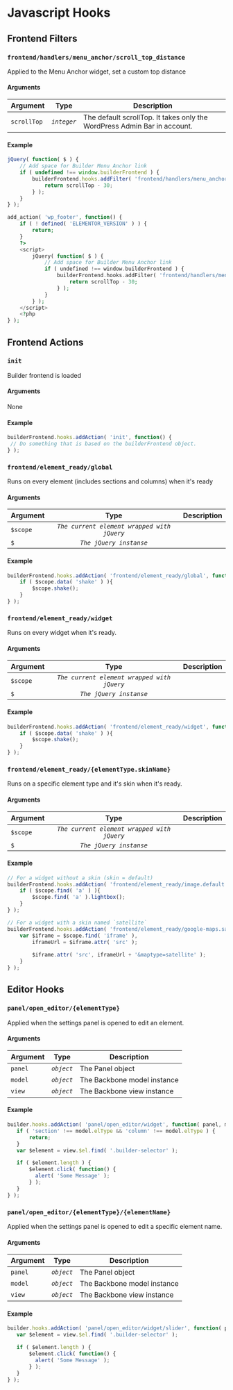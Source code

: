 # Javascript Hooks

## Frontend Filters

### `frontend/handlers/menu_anchor/scroll_top_distance`
Applied to the Menu Anchor widget, set a custom top distance 

#### Arguments

Argument     | Type        | Description
------------ | :---------: | ---------------------------------------------
`scrollTop`  | *`integer`* | The default scrollTop. It takes only the WordPress Admin Bar in account.
 
#### Example

```javascript
jQuery( function( $ ) {
	// Add space for Builder Menu Anchor link
	if ( undefined !== window.builderFrontend ) {
		builderFrontend.hooks.addFilter( 'frontend/handlers/menu_anchor/scroll_top_distance', function( scrollTop ) {
			return scrollTop - 30;
		} );
	}
} );
```

```php
add_action( 'wp_footer', function() {
	if ( ! defined( 'ELEMENTOR_VERSION' ) ) {
		return;
	}
	?>
	<script>
		jQuery( function( $ ) {
			// Add space for Builder Menu Anchor link
			if ( undefined !== window.builderFrontend ) {
				builderFrontend.hooks.addFilter( 'frontend/handlers/menu_anchor/scroll_top_distance', function( scrollTop ) {
					return scrollTop - 30;
				} );
			}
		} );
	</script>
	<?php
} );
```

## Frontend Actions

### `init`
Builder frontend is loaded

#### Arguments
None
 
#### Example

 ```javascript
builderFrontend.hooks.addAction( 'init', function() {
  // Do something that is based on the builderFrontend object.
} );
 ```
 
### `frontend/element_ready/global`
Runs on every element (includes sections and columns) when it's ready
 
#### Arguments

Argument    | Type                                        | Description
----------- | :------:                                    | ---------------------------------------------
`$scope`    | *`The current element wrapped with jQuery`* |
`$`         | *`The jQuery instanse`*                     |
 
#### Example
 
```javascript
builderFrontend.hooks.addAction( 'frontend/element_ready/global', function( $scope ) {
	if ( $scope.data( 'shake' ) ){
		$scope.shake();
	}
} );
```

### `frontend/element_ready/widget`
Runs on every widget when it's ready.
 
#### Arguments

Argument    | Type                                        | Description
----------- | :------:                                    | ---------------------------------------------
`$scope`    | *`The current element wrapped with jQuery`* |
`$`         | *`The jQuery instanse`*                     |
 
#### Example
 
```javascript
builderFrontend.hooks.addAction( 'frontend/element_ready/widget', function( $scope ) {
	if ( $scope.data( 'shake' ) ){
		$scope.shake();
	}
} );
```

### `frontend/element_ready/{elementType.skinName}`
Runs on a specific element type and it's skin when it's ready.
 
#### Arguments

Argument    | Type                                        | Description
----------- | :------:                                    | ---------------------------------------------
`$scope`    | *`The current element wrapped with jQuery`* |
`$`         | *`The jQuery instanse`*                     |
 
#### Example
 
```javascript
// For a widget without a skin (skin = default)
builderFrontend.hooks.addAction( 'frontend/element_ready/image.default', function( $scope ) {
	if ( $scope.find( 'a' ) ){
		$scope.find( 'a' ).lightbox();
	}
} );

// For a widget with a skin named `satellite`
builderFrontend.hooks.addAction( 'frontend/element_ready/google-maps.satellite', function( $scope ) {
	var $iframe = $scope.find( 'iframe' ),
		iframeUrl = $iframe.attr( 'src' );
		
		$iframe.attr( 'src', iframeUrl + '&maptype=satellite' );
	}
} );
```

## Editor Hooks

### `panel/open_editor/{elementType}`
Applied when the settings panel is opened to edit an element.

#### Arguments

Argument     | Type       | Description
------------ | :------:   | ----------------------
`panel`      | *`object`* | The Panel object
`model`      | *`object`* | The Backbone model instance
`view`       | *`object`* | The Backbone view instance
 
#### Example

 ```javascript
 builder.hooks.addAction( 'panel/open_editor/widget', function( panel, model, view ) {
 	if ( 'section' !== model.elType && 'column' !== model.elType ) {
 		return;
 	}
	var $element = view.$el.find( '.builder-selector' );

	if ( $element.length ) {
		$element.click( function() {
		  alert( 'Some Message' );
		} );
	}
 } );
```

### `panel/open_editor/{elementType}/{elementName}`
Applied when the settings panel is opened to edit a specific element name.

#### Arguments

Argument     | Type       | Description
------------ | :------:   | ----------------------
`panel`      | *`object`* | The Panel object
`model`      | *`object`* | The Backbone model instance
`view`       | *`object`* | The Backbone view instance
 
#### Example

 ```javascript
builder.hooks.addAction( 'panel/open_editor/widget/slider', function( panel, model, view ) {
	var $element = view.$el.find( '.builder-selector' );

	if ( $element.length ) {
		$element.click( function() {
		  alert( 'Some Message' );
		} );
	}
} );
```